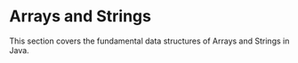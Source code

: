 # Arrays and Strings

This section covers the fundamental data structures of Arrays and Strings in Java.

